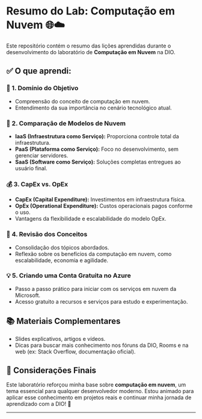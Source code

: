 # Resumo do Lab: Computação em Nuvem 🌐☁️

Este repositório contém o resumo das lições aprendidas durante o desenvolvimento do laboratório de **Computação em Nuvem** na DIO.

## ✅ O que aprendi:

### 📘 1. Domínio do Objetivo
- Compreensão do conceito de computação em nuvem.
- Entendimento da sua importância no cenário tecnológico atual.

### 🔁 2. Comparação de Modelos de Nuvem
- **IaaS (Infraestrutura como Serviço):** Proporciona controle total da infraestrutura.
- **PaaS (Plataforma como Serviço):** Foco no desenvolvimento, sem gerenciar servidores.
- **SaaS (Software como Serviço):** Soluções completas entregues ao usuário final.

### 💰 3. CapEx vs. OpEx
- **CapEx (Capital Expenditure):** Investimentos em infraestrutura física.
- **OpEx (Operational Expenditure):** Custos operacionais pagos conforme o uso.
- Vantagens da flexibilidade e escalabilidade do modelo OpEx.

### 🔄 4. Revisão dos Conceitos
- Consolidação dos tópicos abordados.
- Reflexão sobre os benefícios da computação em nuvem, como escalabilidade, economia e agilidade.

### 💡 5. Criando uma Conta Gratuita no Azure
- Passo a passo prático para iniciar com os serviços em nuvem da Microsoft.
- Acesso gratuito a recursos e serviços para estudo e experimentação.

## 📚 Materiais Complementares
- Slides explicativos, artigos e vídeos.
- Dicas para buscar mais conhecimento nos fóruns da DIO, Rooms e na web (ex: Stack Overflow, documentação oficial).

## 🚀 Considerações Finais
Este laboratório reforçou minha base sobre **computação em nuvem**, um tema essencial para qualquer desenvolvedor moderno. Estou animado para aplicar esse conhecimento em projetos reais e continuar minha jornada de aprendizado com a DIO! 🙌

---


